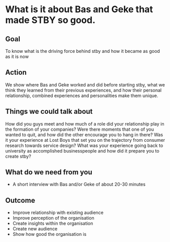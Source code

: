 # What is it about Bas and Geke that made STBY so good.

## Goal

To know what is the driving force behind stby and how it became as good as it is now

## Action

We show where Bas and Geke worked and did before starting stby, what we think they learned from their previous experiences, and how their personal relationship, combined experiences and personalities make them unique.  

## Things we could talk about

How did you guys meet and how much of a role did your relationship play in the formation of your companies? Were there moments that one of you wanted to quit, and how did the other encourage you to hang in there? Was it your experience at Lost Boys that set you on the trajectory from consumer research towards service design? What was your experience going back to university as accomplished businesspeople and how did it prepare you to create stby?

## What do we need from you

* A short interview with Bas and/or Geke of about 20-30 minutes

## Outcome

* Improve relationship with existing audience
* Improve perception of the organisation
* Create insights within the organisation
* Create new audience
* Show how good the organisation is
